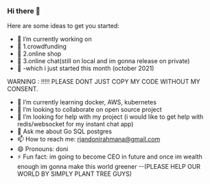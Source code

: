 ### Hi there 👋

<!--
**rjandonirahmana/rjandonirahmana** is a ✨ _special_ ✨ repository because its `README.md` (this file) appears on your GitHub profile  -->

Here are some ideas to get you started:

- 🔭 I’m currently working on 
- 🔭 1.crowdfunding 
- 🔭 2.online shop
- 🔭 3.online chat(still on local and im gonna release on private) 
- 🔭 -which i just started this month (october 2021)

WARNING : !!!!! PLEASE DONT JUST COPY MY CODE WITHOUT MY CONSENT.

- 🌱 I’m currently learning docker, AWS, kubernetes
- 👯 I’m looking to collaborate on open source project 
- 🤔 I’m looking for help with my project (i would like to get help with redis/websocket for my instant chat app)
- 💬 Ask me about Go SQL postgres
- 📫 How to reach me: rjandonirahmana@gmail.com
- 😄 Pronouns: doni
- ⚡ Fun fact: im going to become CEO in future and once im wealth enough im gonna make this world greener
--(PLEASE HELP OUR WORLD BY SIMPLY PLANT TREE GUYS)

